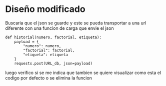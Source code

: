 # Diseño modificado
Buscaria que el json se guarde y este se pueda transportar a una url diferente con una funcion de carga que envie el json 
```
def historial(numero, factorial, etiqueta):
    payload = {
        "numero": numero,
        "factorial": factorial,
        "etiqueta": etiqueta
    }
    requests.post(URL_db, json=payload)
```
luego verifico si se me indica que tambien se quiere visualizar como esta el codigo por defecto o se elimina la funcion 

